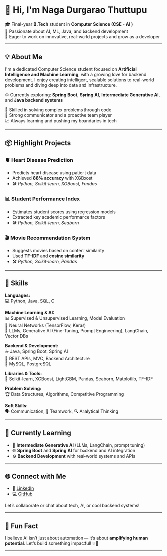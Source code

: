 # 👋 Hi, I'm Naga Durgarao Thuttupu

🎓 Final-year **B.Tech** student in **Computer Science (CSE - AI )**  
🤖 Passionate about AI, ML, Java, and backend development  
🚀 Eager to work on innovative, real-world projects and grow as a developer

---

## 💡 About Me

I'm a dedicated Computer Science student focused on **Artificial Intelligence and Machine Learning**, with a growing love for backend development. I enjoy creating intelligent, scalable solutions to real-world problems and diving deep into data and infrastructure.

⚙️ Currently exploring: **Spring Boot**, **Spring AI**, **Intermediate Generative AI**, and **Java backend systems**

🔧 Skilled in solving complex problems through code  
💬 Strong communicator and a proactive team player  
📈 Always learning and pushing my boundaries in tech

---

## 📦 Highlight Projects

### 🫀 Heart Disease Prediction
- Predicts heart disease using patient data  
- Achieved **88% accuracy** with XGBoost  
- 🛠️ *Python, Scikit-learn, XGBoost, Pandas*

### 📊 Student Performance Index
- Estimates student scores using regression models  
- Extracted key academic performance factors  
- 🛠️ *Python, Scikit-learn, Seaborn*

### 🎬 Movie Recommendation System
- Suggests movies based on content similarity  
- Used **TF-IDF** and **cosine similarity**  
- 🛠️ *Python, Scikit-learn, Pandas*

---

## 🧠 Skills

**Languages:**  
💻 Python, Java, SQL, C

**Machine Learning & AI:**  
📊 Supervised & Unsupervised Learning, Model Evaluation  
🧠 Neural Networks (TensorFlow, Keras)  
🧩 LLMs, Generative AI (Fine-Tuning, Prompt Engineering), LangChain, Vector DBs

**Backend & Development:**  
☕ Java, Spring Boot, Spring AI  
🔗 REST APIs, MVC, Backend Architecture  
🐘 MySQL, PostgreSQL

**Libraries & Tools:**  
🔧 Scikit-learn, XGBoost, LightGBM, Pandas, Seaborn, Matplotlib, TF-IDF

**Problem Solving:**  
🏆 Data Structures, Algorithms, Competitive Programming

**Soft Skills:**  
🗣️ Communication, 🤝 Teamwork, 🔍 Analytical Thinking

---

## 🌱 Currently Learning

- 🧬 **Intermediate Generative AI** (LLMs, LangChain, prompt tuning)  
- 🌐 **Spring Boot** and **Spring AI** for backend and AI integration  
- ⚙️ **Backend Development** with real-world systems and APIs

---

## 🌐 Connect with Me

- 🔗 [LinkedIn](https://www.linkedin.com/in/naga-durgarao)  
- 💻 [GitHub](https://github.com/Naga020)

Let’s collaborate or chat about tech, AI, or cool backend systems!

---

## 🌟 Fun Fact

I believe AI isn’t just about automation — it’s about **amplifying human potential**. Let’s build something impactful! 💡🤖

---
